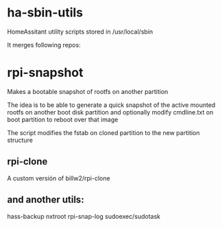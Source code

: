 # ha-sbin-utils
HomeAssitant utility scripts stored in /usr/local/sbin

It merges following repos:

# rpi-snapshot
Makes a bootable snapshot of rootfs on another partition

The idea is to be able to generate a quick snapshot of the active mounted rootfs
on another boot disk partition and optionally modify cmdline.txt on boot
partition to reboot over that image

The script modifies the fstab on cloned partition to the new partition structure

## rpi-clone

A custom versión of billw2/rpi-clone



## and another utils:

hass-backup
nxtroot
rpi-snap-log
sudoexec/sudotask
